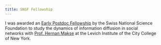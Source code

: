 ```yaml
---
title: SNSF Fellowship
---
```


I was awarded an [Early Postdoc Fellowship](http://www.snf.ch/en/funding/careers/early-postdoc-mobility/Pages/default.aspx) by the Swiss National Science Foundation to study the dynamics of information diffusion in social networks with [Prof. Hernan Makse](http://www-levich.engr.ccny.cuny.edu/webpage/hmakse/) at the Levich Institute of the City College of New York.



